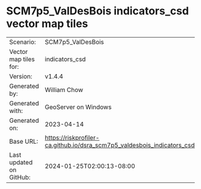# SCM7p5_ValDesBois indicators_csd vector map tiles

|    			|			|
| --------------------- | --------------------- |
| Scenario:		| SCM7p5_ValDesBois		|
| Vector map tiles for:	| indicators_csd		|
| Version:		| v1.4.4		|
| Generated by:		| William Chow	|
| Generated with:	| GeoServer on Windows	|
| Generated on:		| 2023-04-14	|
| Base URL:		| <https://riskprofiler-ca.github.io/dsra_scm7p5_valdesbois_indicators_csd/> |
| Last updated on GitHub: | 2024-01-25T02:00:13-08:00 |

